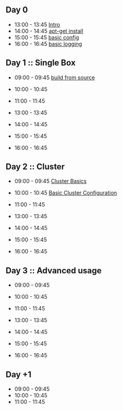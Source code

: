 
## Day 0

 * 13:00 - 13:45 [Intro]()
 * 14:00 - 14:45 [apt-get install]()
 * 15:00 - 15:45 [basic config]()
 * 16:00 - 16:45 [basic logging]()

## Day 1 :: Single Box

 * 09:00 - 09:45 [build from source](/bro/day_1/BuildFromSource.md)
 * 10:00 - 10:45 []()
 * 11:00 - 11:45 []()


 * 13:00 - 13:45
 * 14:00 - 14:45
 * 15:00 - 15:45
 * 16:00 - 16:45


## Day 2 :: Cluster

* 09:00 - 09:45 [Cluster Basics](/bro/day_2/ClusterBasics.md)
* 10:00 - 10:45 [Basic Cluster Configuration](/bro/day_2/ClusterConf.md)
* 11:00 - 11:45 []()


* 13:00 - 13:45
* 14:00 - 14:45
* 15:00 - 15:45
* 16:00 - 16:45


## Day 3 :: Advanced usage

* 09:00 - 09:45 []()
* 10:00 - 10:45[]()
* 11:00 - 11:45[]()


* 13:00 - 13:45
* 14:00 - 14:45
* 15:00 - 15:45
* 16:00 - 16:45

## Day +1

* 09:00 - 09:45 []()
* 10:00 - 10:45[]()
* 11:00 - 11:45[]()
